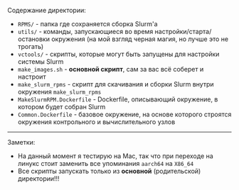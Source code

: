 Содержание директории:

- `RPMS/` - папка где сохраняется сборка Slurm'а
- `utils/` - команды, запускающиеся во время настройки/старта/остановки окружения (на мой взгляд черная магия, но лучше это не трогать)
- `vctools/` - скрипты, которые могут быть запущены для настройки системы Slurm
- `make_images.sh` - **основной скрипт**, сам за вас всё соберет и настроит
- `make_slurm_rpms` - скрипт для скачивания и сборки Slurm внутри окружения `make_slurm_rpms`
- `MakeSlurmRPM.Dockerfile` - Dockerfile, описывающий окружение, в котором будет собран Slurm
- `Common.Dockerfile` - базовое окружение, на основе которого строятся окружения контрольного и вычислительного узлов

---
Заметки:
- На данный момент я тестирую на Mac, так что при переходе на линукс стоит заменить все упоминания `aarch64` на `X86_64`
- Все скрипты запускать только из **основной** (родительской) директории!!!
